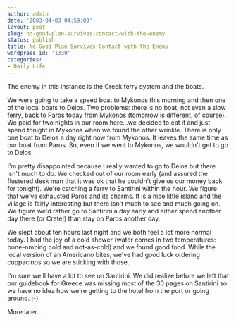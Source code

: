 ```yaml
---
author: admin
date: '2003-04-03 04:59:00'
layout: post
slug: no-good-plan-survives-contact-with-the-enemy
status: publish
title: No Good Plan Survives Contact with the Enemy
wordpress_id: '1339'
categories:
- Daily Life
---
```

The enemy in this instance is the Greek ferry system and the boats. 

We were going to take a speed boat to Mykonos this morning and then one of the local boats to Delos. Two problems: there is no boat, not even a slow ferry, back to Paros today from Mykonos (tomorrow is different, of course). We paid for two nights in our room here...we decided to eat it and just spend tonight in Mykonos when we found the other wrinkle. There is only one boat to Delos a day right now from Mykonos. It leaves the same time as our boat from Paros. So, even if we went to Mykonos, we wouldn&apos;t get to go to Delos.

I&apos;m pretty disappointed because I really wanted to go to Delos but there isn&apos;t much to do. We checked out of our room early (and assured the flustered desk man that it was ok that he couldn&apos;t give us our money back for tonight). We&apos;re catching a ferry to Santirini within the hour. We figure that we&apos;ve exhausted Paros and its charms. It is a nice little island and the village is fairly interesting but there isn&apos;t much to see and much going on. We figure we&apos;d rather go to Santirini a day early and either spend another day there (or Crete!) than stay on Paros another day.

We slept about ten hours last night and we both feel a lot more normal today. I had the joy of a cold shower (water comes in two temperatures: bone-nmbing cold and not-as-cold) and we found good food. While the local version of an Americano bites, we&apos;ve had good luck ordering cuppacinos so we are sticking with those.

I&apos;m sure we&apos;ll have a lot to see on Santirini. We did realize before we left that our guidebook for Greece was missing most of the 30 pages on Santirini so we have no idea how we&apos;re getting to the hotel from the port or going around. ;-)

More later...
